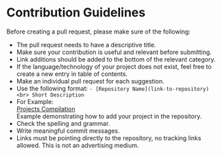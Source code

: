 # Contribution Guidelines

Before creating a pull request, please make sure of the following:

* The pull request needs to have a descriptive title.
* Make sure your contribution is useful and relevant before submitting.
* Link additions should be added to the bottom of the relevant category.
* If the language/technology of your project does not exist, feel free to create a new entry in table of contents.
* Make an individual pull request for each suggestion.
* Use the following format: `- [Repository Name](link-to-repository) <br> Short Description`
* For Example:<br> [Projects Compilation](https://github.com/projectspedia/Projects-Compilation)<br> Example demonstrating how to add your project in the repository.
* Check the spelling and grammar.
* Write meaningful commit messages.
* Links must be pointing directly to the repository, no tracking links allowed. This is not an advertising medium.
